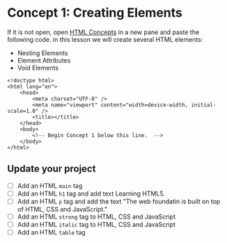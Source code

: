 # Concept 1: Creating Elements

If it is not open, open [HTML Concepts](/Lessons/html-concept-checks.html) in a new pane and paste the following code. 
in this lesson we will create several HTML elements: 

- Nesting Elements
- Element Attributes
- Void Elements 


```
<!doctype html>
<html lang="en">
    <head>
        <meta charset="UTF-8" />
        <meta name="viewport" content="width=device-width, initial-scale=1.0" />
        <title></title>
    </head>
    <body>
        <!-- Begin Concept 1 below this line.  -->
    </body>
</html>
```

## Update your project 
- [ ] Add an HTML `main` tag  
- [ ] Add an HTML `h1` tag and add text Learning HTML5.
- [ ] Add an HTML `p` tag and add the text "The web foundatin is built on top of HTML, CSS and JavaScript." 
- [ ] Add an HTML `strong` tag to HTML, CSS and JavaScript
- [ ] Add an HTML `italic` tag to HTML, CSS and JavaScript
- [ ] Add an HTML `table` tag 
